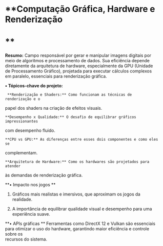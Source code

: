  # **Computação Gráfica, Hardware e Renderização <h1> **
**Resumo:**
Campo responsável por gerar e manipular imagens digitais por meio de 
algoritmos e processamento de dados. Sua eficiência depende 
diretamente da arquitetura de hardware, especialmente da GPU (Unidade de 
Processamento Gráfico), projetada para executar cálculos 
complexos em paralelo, essenciais para renderização gráfica.  
 
**• Tópicos-chave do projeto:** 
 
     **Renderização e Shaders:** Como funcionam as técnicas de renderização e o 
papel dos shaders na criação de efeitos visuais. 
 
    **Desempenho x Qualidade:** O desafio de equilibrar gráficos impressionantes 
com desempenho fluido. 
 
    **CPU vs GPU:** As diferenças entre esses dois componentes e como eles se 
complementam. 
 
    **Arquitetura de Hardware:** Como os hardwares são projetados para atender 
às demandas de renderização gráfica. 
 
**• Impacto nos jogos **
 
1. Gráficos mais realistas e imersivos, que aproximam os jogos da realidade. 
 
2. A  importância de  equilibrar  qualidade  visual e  desempenho  para  uma 
experiência suave. 
 
**• APIs gráficas **
Ferramentas como DirectX 12 e Vulkan são essenciais para otimizar o uso do 
hardware, garantindo maior eficiência e controle sobre os  
recursos do sistema. 